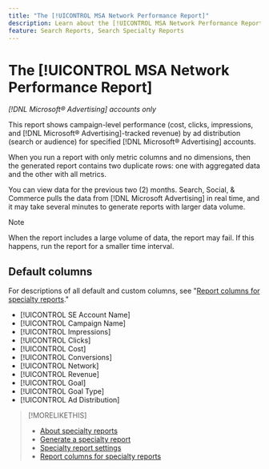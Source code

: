 ```yaml
---
title: "The [!UICONTROL MSA Network Performance Report]"
description: Learn about the [!UICONTROL MSA Network Performance Report].
feature: Search Reports, Search Specialty Reports
---
```

# The [!UICONTROL MSA Network Performance Report]

*[!DNL Microsoft® Advertising] accounts only*

This report shows campaign-level performance (cost, clicks, impressions, and [!DNL Microsoft® Advertising]-tracked revenue) by ad distribution (search or audience) for specified [!DNL Microsoft® Advertising] accounts.

When you run a report with only metric columns and no dimensions, then the generated report contains two duplicate rows: one with aggregated data and the other with all metrics.

<!--verify data availability -->
You can view data for the previous two (2) months. Search, Social, & Commerce pulls the data from [!DNL Microsoft Advertising] in real time, and it may take several minutes to generate reports with larger data volume.

>[!NOTE]
>
>When the report includes a large volume of data, the report may fail. If this happens, run the report for a smaller time interval. 

## Default columns

For descriptions of all default and custom columns, see "[Report columns for specialty reports](specialty-report-columns.md)."

* [!UICONTROL SE Account Name]
* [!UICONTROL Campaign Name]
* [!UICONTROL Impressions]
* [!UICONTROL Clicks]
* [!UICONTROL Cost]
* [!UICONTROL Conversions]
* [!UICONTROL Network]
* [!UICONTROL Revenue]
* [!UICONTROL Goal]
* [!UICONTROL Goal Type]
* [!UICONTROL Ad Distribution]

>[!MORELIKETHIS]
>
>* [About specialty reports](specialty-report-about.md)
>* [Generate a specialty report](specialty-report-generate.md)
>* [Specialty report settings](specialty-report-settings.md)
>* [Report columns for specialty reports](specialty-report-columns.md)
